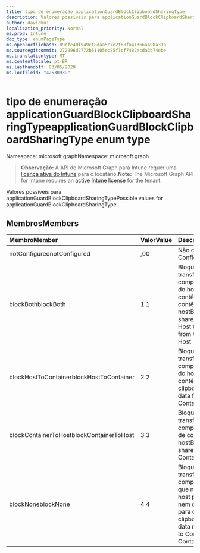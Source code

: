 ```yaml
---
title: tipo de enumeração applicationGuardBlockClipboardSharingType
description: Valores possíveis para applicationGuardBlockClipboardSharingType
author: davidmu1
localization_priority: Normal
ms.prod: Intune
doc_type: enumPageType
ms.openlocfilehash: 89cfe40f949cf8daa5c7e2f68fa41366a498a31a
ms.sourcegitcommit: 272996d2772b51105ec25f1cf7482ecda3b74ebe
ms.translationtype: MT
ms.contentlocale: pt-BR
ms.lasthandoff: 03/05/2020
ms.locfileid: "42530939"
---
```

# <a name="applicationguardblockclipboardsharingtype-enum-type"></a><span data-ttu-id="d173f-103">tipo de enumeração applicationGuardBlockClipboardSharingType</span><span class="sxs-lookup"><span data-stu-id="d173f-103">applicationGuardBlockClipboardSharingType enum type</span></span>

<span data-ttu-id="d173f-104">Namespace: microsoft.graph</span><span class="sxs-lookup"><span data-stu-id="d173f-104">Namespace: microsoft.graph</span></span>

> <span data-ttu-id="d173f-105">**Observação:** A API do Microsoft Graph para Intune requer uma [licença ativa do Intune](https://go.microsoft.com/fwlink/?linkid=839381) para o locatário.</span><span class="sxs-lookup"><span data-stu-id="d173f-105">**Note:** The Microsoft Graph API for Intune requires an [active Intune license](https://go.microsoft.com/fwlink/?linkid=839381) for the tenant.</span></span>

<span data-ttu-id="d173f-106">Valores possíveis para applicationGuardBlockClipboardSharingType</span><span class="sxs-lookup"><span data-stu-id="d173f-106">Possible values for applicationGuardBlockClipboardSharingType</span></span>

## <a name="members"></a><span data-ttu-id="d173f-107">Membros</span><span class="sxs-lookup"><span data-stu-id="d173f-107">Members</span></span>
|<span data-ttu-id="d173f-108">Membro</span><span class="sxs-lookup"><span data-stu-id="d173f-108">Member</span></span>|<span data-ttu-id="d173f-109">Valor</span><span class="sxs-lookup"><span data-stu-id="d173f-109">Value</span></span>|<span data-ttu-id="d173f-110">Descrição</span><span class="sxs-lookup"><span data-stu-id="d173f-110">Description</span></span>|
|:---|:---|:---|
|<span data-ttu-id="d173f-111">notConfigured</span><span class="sxs-lookup"><span data-stu-id="d173f-111">notConfigured</span></span>|<span data-ttu-id="d173f-112">,0</span><span class="sxs-lookup"><span data-stu-id="d173f-112">0</span></span>|<span data-ttu-id="d173f-113">Não configurado</span><span class="sxs-lookup"><span data-stu-id="d173f-113">Not Configured</span></span>|
|<span data-ttu-id="d173f-114">blockBoth</span><span class="sxs-lookup"><span data-stu-id="d173f-114">blockBoth</span></span>|<span data-ttu-id="d173f-115">1 </span><span class="sxs-lookup"><span data-stu-id="d173f-115">1</span></span>|<span data-ttu-id="d173f-116">Bloquear a área de transferência para compartilhar dados do host para o contêiner e de contêiner para o host</span><span class="sxs-lookup"><span data-stu-id="d173f-116">Block clipboard to share data both from Host to Container and from Container to Host</span></span>|
|<span data-ttu-id="d173f-117">blockHostToContainer</span><span class="sxs-lookup"><span data-stu-id="d173f-117">blockHostToContainer</span></span>|<span data-ttu-id="d173f-118">2 </span><span class="sxs-lookup"><span data-stu-id="d173f-118">2</span></span>|<span data-ttu-id="d173f-119">Bloquear a área de transferência para compartilhar dados do host para o contêiner</span><span class="sxs-lookup"><span data-stu-id="d173f-119">Block clipboard to share data from Host to Container</span></span>|
|<span data-ttu-id="d173f-120">blockContainerToHost</span><span class="sxs-lookup"><span data-stu-id="d173f-120">blockContainerToHost</span></span>|<span data-ttu-id="d173f-121">3 </span><span class="sxs-lookup"><span data-stu-id="d173f-121">3</span></span>|<span data-ttu-id="d173f-122">Bloquear área de transferência para compartilhar dados de contêiner para host</span><span class="sxs-lookup"><span data-stu-id="d173f-122">Block clipboard to share data from Container to Host</span></span>|
|<span data-ttu-id="d173f-123">blockNone</span><span class="sxs-lookup"><span data-stu-id="d173f-123">blockNone</span></span>|<span data-ttu-id="d173f-124">4 </span><span class="sxs-lookup"><span data-stu-id="d173f-124">4</span></span>|<span data-ttu-id="d173f-125">Bloquear área de transferência para compartilhar dados que não sejam do host para o contêiner nem do contêiner para o host</span><span class="sxs-lookup"><span data-stu-id="d173f-125">Block clipboard to share data neither from Host to Container nor from Container to Host</span></span>|




